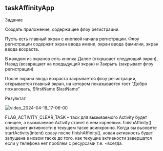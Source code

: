 ## taskAffinityApp

Задание


Создать приложение, содержащее флоу регистрации. 

Пусть есть главный экран с кнопкой начала регистрации. Флоу регистрации содержит экран ввода имени, экран ввода фамилии, экран ввода возраста. 

В каждом из экранов есть кнопка Далее (открывает следующий экран), Назад (возвращает на предыдущий экран) и Закрыть (закрывает флоу регистрации)

После экрана ввода возраста закрывается флоу регистрации, открывается главный экран, на котором показывается тост “Добро пожаловать, $firstName $lastName”


Результат


![video_2024-04-18_17-06-00](https://github.com/N1oH0my/taskAffinityApp/assets/123839526/b284cdf9-51aa-4972-b5b5-ef562bb60699)



FLAG_ACTIVITY_CLEAR_TASK – таск для вызываемого Activity будет очищен, а вызываемое Activity станет в нем корневым. 
finishAffinity() завершает активности в текущем таске асинхронно.
Когда вы вызовете startActivity(intent) сразу после finishAffinity(), новая активность будет запущена в новом таске до того, как текущие активности завершатся если у телефона нет проблем с ресурсами т.е. ~всегда.
